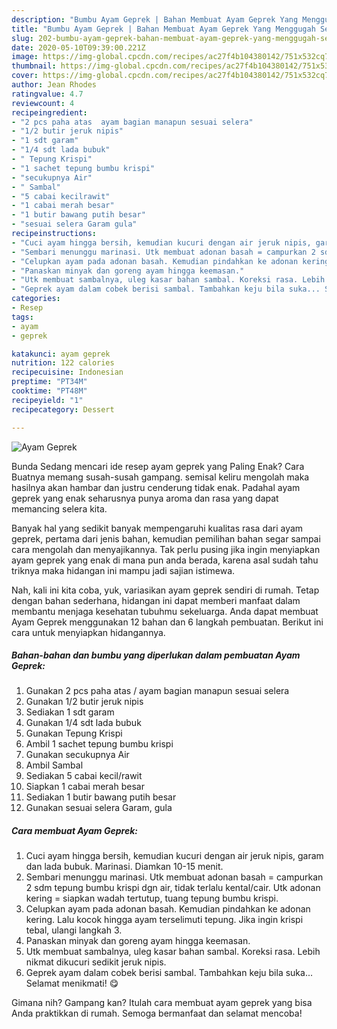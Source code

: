 ```yaml
---
description: "Bumbu Ayam Geprek | Bahan Membuat Ayam Geprek Yang Menggugah Selera"
title: "Bumbu Ayam Geprek | Bahan Membuat Ayam Geprek Yang Menggugah Selera"
slug: 202-bumbu-ayam-geprek-bahan-membuat-ayam-geprek-yang-menggugah-selera
date: 2020-05-10T09:39:00.221Z
image: https://img-global.cpcdn.com/recipes/ac27f4b104380142/751x532cq70/ayam-geprek-foto-resep-utama.jpg
thumbnail: https://img-global.cpcdn.com/recipes/ac27f4b104380142/751x532cq70/ayam-geprek-foto-resep-utama.jpg
cover: https://img-global.cpcdn.com/recipes/ac27f4b104380142/751x532cq70/ayam-geprek-foto-resep-utama.jpg
author: Jean Rhodes
ratingvalue: 4.7
reviewcount: 4
recipeingredient:
- "2 pcs paha atas  ayam bagian manapun sesuai selera"
- "1/2 butir jeruk nipis"
- "1 sdt garam"
- "1/4 sdt lada bubuk"
- " Tepung Krispi"
- "1 sachet tepung bumbu krispi"
- "secukupnya Air"
- " Sambal"
- "5 cabai kecilrawit"
- "1 cabai merah besar"
- "1 butir bawang putih besar"
- "sesuai selera Garam gula"
recipeinstructions:
- "Cuci ayam hingga bersih, kemudian kucuri dengan air jeruk nipis, garam dan lada bubuk. Marinasi. Diamkan 10-15 menit."
- "Sembari menunggu marinasi. Utk membuat adonan basah = campurkan 2 sdm tepung bumbu krispi dgn air, tidak terlalu kental/cair. Utk adonan kering = siapkan wadah tertutup, tuang tepung bumbu krispi."
- "Celupkan ayam pada adonan basah. Kemudian pindahkan ke adonan kering. Lalu kocok hingga ayam terselimuti tepung. Jika ingin krispi tebal, ulangi langkah 3."
- "Panaskan minyak dan goreng ayam hingga keemasan."
- "Utk membuat sambalnya, uleg kasar bahan sambal. Koreksi rasa. Lebih nikmat dikucuri sedikit jeruk nipis."
- "Geprek ayam dalam cobek berisi sambal. Tambahkan keju bila suka... Selamat menikmati! 😋"
categories:
- Resep
tags:
- ayam
- geprek

katakunci: ayam geprek 
nutrition: 122 calories
recipecuisine: Indonesian
preptime: "PT34M"
cooktime: "PT48M"
recipeyield: "1"
recipecategory: Dessert

---
```



![Ayam Geprek](https://img-global.cpcdn.com/recipes/ac27f4b104380142/751x532cq70/ayam-geprek-foto-resep-utama.jpg)

Bunda Sedang mencari ide resep ayam geprek yang Paling Enak? Cara Buatnya memang susah-susah gampang. semisal keliru mengolah maka hasilnya akan hambar dan justru cenderung tidak enak. Padahal ayam geprek yang enak seharusnya punya aroma dan rasa yang dapat memancing selera kita.



Banyak hal yang sedikit banyak mempengaruhi kualitas rasa dari ayam geprek, pertama dari jenis bahan, kemudian pemilihan bahan segar sampai cara mengolah dan menyajikannya. Tak perlu pusing jika ingin menyiapkan ayam geprek yang enak di mana pun anda berada, karena asal sudah tahu triknya maka hidangan ini mampu jadi sajian istimewa.


Nah, kali ini kita coba, yuk, variasikan ayam geprek sendiri di rumah. Tetap dengan bahan sederhana, hidangan ini dapat memberi manfaat dalam membantu menjaga kesehatan tubuhmu sekeluarga. Anda dapat membuat Ayam Geprek menggunakan 12 bahan dan 6 langkah pembuatan. Berikut ini cara untuk menyiapkan hidangannya.

<!--inarticleads1-->

##### Bahan-bahan dan bumbu yang diperlukan dalam pembuatan Ayam Geprek:

1. Gunakan 2 pcs paha atas / ayam bagian manapun sesuai selera
1. Gunakan 1/2 butir jeruk nipis
1. Sediakan 1 sdt garam
1. Gunakan 1/4 sdt lada bubuk
1. Gunakan  Tepung Krispi
1. Ambil 1 sachet tepung bumbu krispi
1. Gunakan secukupnya Air
1. Ambil  Sambal
1. Sediakan 5 cabai kecil/rawit
1. Siapkan 1 cabai merah besar
1. Sediakan 1 butir bawang putih besar
1. Gunakan sesuai selera Garam, gula




<!--inarticleads2-->

##### Cara membuat Ayam Geprek:

1. Cuci ayam hingga bersih, kemudian kucuri dengan air jeruk nipis, garam dan lada bubuk. Marinasi. Diamkan 10-15 menit.
1. Sembari menunggu marinasi. Utk membuat adonan basah = campurkan 2 sdm tepung bumbu krispi dgn air, tidak terlalu kental/cair. Utk adonan kering = siapkan wadah tertutup, tuang tepung bumbu krispi.
1. Celupkan ayam pada adonan basah. Kemudian pindahkan ke adonan kering. Lalu kocok hingga ayam terselimuti tepung. Jika ingin krispi tebal, ulangi langkah 3.
1. Panaskan minyak dan goreng ayam hingga keemasan.
1. Utk membuat sambalnya, uleg kasar bahan sambal. Koreksi rasa. Lebih nikmat dikucuri sedikit jeruk nipis.
1. Geprek ayam dalam cobek berisi sambal. Tambahkan keju bila suka... Selamat menikmati! 😋




Gimana nih? Gampang kan? Itulah cara membuat ayam geprek yang bisa Anda praktikkan di rumah. Semoga bermanfaat dan selamat mencoba!
